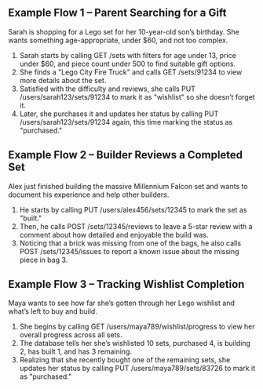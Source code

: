 ## Example Flow 1 – Parent Searching for a Gift
Sarah is shopping for a Lego set for her 10-year-old son’s birthday. She wants something age-appropriate, under $60, and not too complex.

1. Sarah starts by calling GET /sets with filters for age under 13, price under $60, and piece count under 500 to find suitable gift options.
2. She finds a "Lego City Fire Truck" and calls GET /sets/91234 to view more details about the set.
3. Satisfied with the difficulty and reviews, she calls PUT /users/sarah123/sets/91234 to mark it as "wishlist" so she doesn’t forget it.
4. Later, she purchases it and updates her status by calling PUT /users/sarah123/sets/91234 again, this time marking the status as "purchased."

## Example Flow 2 – Builder Reviews a Completed Set
Alex just finished building the massive Millennium Falcon set and wants to document his experience and help other builders.

1. He starts by calling PUT /users/alex456/sets/12345 to mark the set as "built."
2. Then, he calls POST /sets/12345/reviews to leave a 5-star review with a comment about how detailed and enjoyable the build was.
3. Noticing that a brick was missing from one of the bags, he also calls POST /sets/12345/issues to report a known issue about the missing piece in bag 3.

## Example Flow 3 – Tracking Wishlist Completion
Maya wants to see how far she’s gotten through her Lego wishlist and what’s left to buy and build.

1. She begins by calling GET /users/maya789/wishlist/progress to view her overall progress across all sets.
2. The database tells her she’s wishlisted 10 sets, purchased 4, is building 2, has built 1, and has 3 remaining.
3. Realizing that she recently bought one of the remaining sets, she updates her status by calling PUT /users/maya789/sets/83726 to mark it as "purchased."
